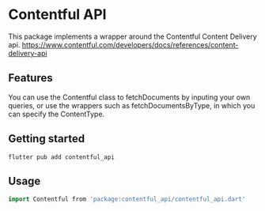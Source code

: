 <!--
This README describes the package. If you publish this package to pub.dev,
this README's contents appear on the landing page for your package.

For information about how to write a good package README, see the guide for
[writing package pages](https://dart.dev/guides/libraries/writing-package-pages).

For general information about developing packages, see the Dart guide for
[creating packages](https://dart.dev/guides/libraries/create-library-packages)
and the Flutter guide for
[developing packages and plugins](https://flutter.dev/developing-packages).
-->

# Contentful API

This package implements a wrapper around the Contentful Content Delivery api.
<https://www.contentful.com/developers/docs/references/content-delivery-api>

## Features

You can use the Contentful class to fetchDocuments by inputing your own queries, or use the wrappers such as fetchDocumentsByType, in which you can specify the ContentType.

## Getting started

`flutter pub add contentful_api`

## Usage

```dart
import Contentful from 'package:contentful_api/contentful_api.dart'
```

